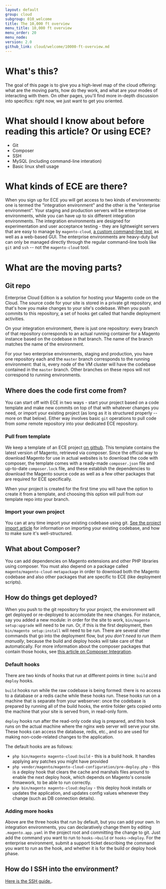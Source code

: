 ```yaml
---
layout: default
group: cloud
subgroup: 010_welcome
title: The 10,000 ft overview
menu_title: 10,000 ft overview
menu_order: 20
menu_node: 
version: 2.0
github_link: cloud/welcome/10000-ft-overview.md
---
```


# What's this?

The goal of this page is to give you a high-level map of the cloud offering: what are the moving parts, how do they work, and what are your modes of interacting with them. On other pages, you'll find more in-depth discussion into specifics: right now, we just want to get you oriented.

# What should I know about before reading this article? Or using ECE?

* Git
* Composer
* SSH
* MySQL (including command-line interation)
* Basic linux shell usage

# What kinds of ECE are there?

When you sign up for ECE you will get access to two kinds of environments: one is termed the "integration environment" and the other is the "enterprise environment". Your staging and production servers will be enterprise environments, while you can have up to six different integration environments. The integration environments are designed for experimentation and user acceptance testing - they are lightweight servers that are easy to manage by `magento-cloud`, [a custom command-line tool]({{page.baseurl}}cloud/before/before-workspace-cli.html), as well as a web-based GUI. The enterprise environments are heavy-duty but can only be managed directly through the regular command-line tools like `git` and `ssh` -- not the `magento-cloud` tool.

# What are the moving parts?

## Git repo

Enterprise Cloud Edition is a solution for hosting your Magento code on the Cloud. The source code for your site is stored in a private git repository, and that's how you make changes to your site's codebase. When you push commits to this repository, a set of hooks get called that handle deployment activities.

On your integration environment, there is just one repository: every branch of that repository corresponds to an actual running container for a Magento instance based on the codebase in that branch. The name of the branch matches the name of the environment.

For your two enterprise environments, staging and production, you have one repository each and the `master` branch corresponds to the running environment: that is, every node of the VM cluster will have the codebase contained in the `master` branch. Other branches on these repos will not correspond to running environments.

## Where does the code first come from?

You can start off with ECE in two ways - start your project based on a code template and make new commits on top of that with whatever changes you need, or import your existing project (as long as it is structured properly -- more on that below). Either way involves basic `git` operations to pull code from _some_ remote repository into your dedicated ECE repository.

### Pull from template

We keep a template of an ECE project [on github](https://github.com/magento/magento-cloud/). This template contains the latest version of Magento, retrieved via composer. Since the official way to download Magento for use in actual websites is to download the code with composer, the template comes with a ready-made `composer.json` file and up-to-date `composer.lock` file, and these establish the dependencies to download the Magento source code as well as a few other packages that are required for ECE specifically.

When your project is created for the first time you will have the option to create it from a template, and choosing this option will pull from our template repo into your branch.

### Import your own project

You can at any time import your existing codebase using git. [See the project import article]({{page.baseurl}}cloud/access-acct/first-time-setup_import-import.html) for information on importing your existing codebase, and how to make sure it's well-structured.

## What about Composer?

You can add dependencies on Magento extensions and other PHP libraries using composer. You must also depend on a package called `magento/magento-cloud-metapackage` in order to download both the Magento codebase and also other packages that are specific to ECE (like deployment scripts).

## How do things get deployed?

When you push to the git repository for your project, the environment will get deployed or re-deployed to accomodate the new changes. For instance, say you added a new module: in order for the site to work, `bin/magento setup:upgrade` will need to be run. Or, if this is the first deployment, then `bin/magento setup:install` will need to be run. There are several other commands that go into the deployment flow, but _you don't need to run them manually_, because the build and deploy hooks will take care of that automatically. For more information about the composer packages that contain those hooks, see [this article on Composer Integration]({{page.baseurl}}cloud/reference/cloud-composer.html).

### Default hooks

There are two kinds of hooks that run at different points in time: `build` and `deploy` hooks.

`build` hooks run while the raw codebase is being formed: there is no access to a database or a redis cache while these hooks run. These hooks run on a machine that is separate from your webserver: once the codebase is prepared by running all of the build hooks, the entire folder gets copied onto the machine that your site is served from, in read-only form.

`deploy` hooks run after the read-only code slug is prepared, and this hook runs on the actual machine where the nginx web server will serve your site. These hooks can access the database, redis, etc., and so are used for making non-code-related changes to the application.

The default hooks are as follows:

 * `php bin/magento magento-cloud:build` - this is a build hook. It handles applying any patches you might have provided 
 * `php vendor/magento/magento-cloud-configuration/pre-deploy.php` - this is a deploy hook that clears the cache and marshals files around to enable the next deploy hook, which depends on Magento's console frmaework, to be able to run correctly.
 * `php bin/magento magento-cloud:deploy` - this deploy hook installs or updates the application, and updates config values whenever they change (such as DB connection details).

### Adding more hooks

Above are the three hooks that run by default, but you can add your own. In integration environments, you can declaratively change them by editing `.magento.app.yaml` in the project root and committing the change to git. Just add the command you want to run to `hooks->build` or `hooks->deploy`. For the enterprise environment, submit a support ticket describing the command you want to run as the hook, and whether it is for the build or deploy hook phase.

## How do I SSH into the environment?

[Here is the SSH guide.]({{page.baseurl}}cloud/env/environments-ssh.html).






